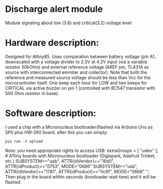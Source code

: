 # Discharge alert module
Module signaling about low (3.6) and critical(3.2) voltage level
# Hardware description:
Designed for Attiny85. Uses comparation between battery voltage (pin A1, downscaled with a voltage divider to 2.5V at 4.2V input (via a variable resistor 50kOhm) and external reference voltage (AREF pin, TL431A as source with interconnected emmiter and collector).
Note that both the reference and measured source voltage should be less than Vcc for the microcontroller itself. One beep each hour for LOW and two beeps for CRITICAL via active buzzer on pin 1 (controlled with BC547 transistor with 500 Ohm resistor in base).
# Software description:
I used a chip with a Micronucleus bootloader(flashed via Arduino Uno as SPI) plus HW-260 board. after this you can simply:

    pio run -t upload

Note: you need appropriate rights to access USB:
    extraGroups = [ "udev" ];
    # ATtiny boards with Micronucleus bootloader (Digispark, Adafruit Trinket, etc.)
    SUBSYSTEM=="usb", ATTR{idVendor}=="16d0", ATTR{idProduct}=="0753", MODE="0666"
    SUBSYSTEM=="usb", ATTR{idVendor}=="1781", ATTR{idProduct}=="0c9f", MODE="0666"
    ''; 
Then plug in the board within seconds (bootloader wait time) and it will be flashed.
